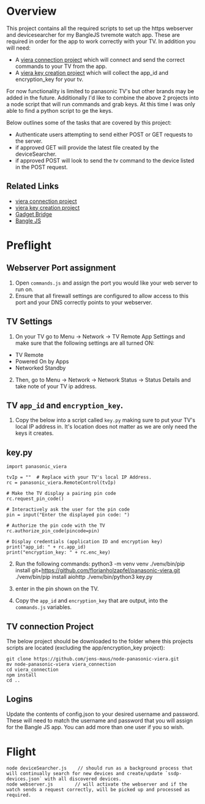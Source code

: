 # Overview
This project contains all the required scripts to set up the https webserver and devicesearcher for my BangleJS tvremote watch app. These are required in order for the app to work correctly with your TV. 
In addition you will need:
* A [viera connection project](https://github.com/jens-maus/node-panasonic-viera) which will connect and send the correct commands to your TV from the app.
* A [viera key creation project](https://github.com/florianholzapfel/panasonic-viera) which will collect the app_id and encryption_key for your tv.

For now functionality is limited to panasonic TV's but other brands may be added in the future. Additionally I'd like to combine the above 2 projects into a node script that will run commands and grab keys. At this time I was only able to find a python script to ge the keys. 

Below outlines some of the tasks that are covered by this project:
* Authenticate users attempting to send either POST or GET requests to the server.
* if approved GET will provide the latest file created by the deviceSearcher.
* if approved POST will look to send the tv command to the device listed in the POST request.


## Related Links

* [viera connection project](https://github.com/jens-maus/node-panasonic-viera)
* [viera key creation project](https://github.com/florianholzapfel/panasonic-viera)
* [Gadget Bridge](https://www.espruino.com/Gadgetbridge)
* [Bangle JS](https://www.espruino.com/Reference#software)


# Preflight

## Webserver Port assignment
1. Open `commands.js` and assign the port you would like your web server to run on.
2. Ensure that all firewall settings are configured to allow access to this port and your DNS correctly points to your webserver.

## TV Settings
1. On your TV go to Menu -> Network -> TV Remote App Settings and make sure that the following settings are all turned ON:
* TV Remote
* Powered On by Apps
* Networked Standby
2. Then, go to Menu -> Network -> Network Status -> Status Details and take note of your TV ip address.

## TV `app_id` and `encryption_key`.
1. Copy the below into a script called `key.py` making sure to put your TV's local IP address in. It's location does not matter as we are only need the keys it creates.

## key.py
    import panasonic_viera

    tvIp = ""  # Replace with your TV's local IP Address.
    rc = panasonic_viera.RemoteControl(tvIp)

    # Make the TV display a pairing pin code
    rc.request_pin_code()

    # Interactively ask the user for the pin code
    pin = input("Enter the displayed pin code: ")

    # Authorize the pin code with the TV
    rc.authorize_pin_code(pincode=pin)

    # Display credentials (application ID and encryption key)
    print("app_id: " + rc.app_id)
    print("encryption_key: " + rc.enc_key)

2. Run the following commands:
    python3 -m venv venv
    ./venv/bin/pip install git+https://github.com/florianholzapfel/panasonic-viera.git
    ./venv/bin/pip install aiohttp
    ./venv/bin/python3 key.py

4. enter in the pin shown on the TV.
5. Copy the `app_id` and `encryption_key` that are output, into the `commands.js` variables.

## TV connection Project
The below project should be downloaded to the folder where this projects scripts are located (excluding the app/encryption_key project):

    git clone https://github.com/jens-maus/node-panasonic-viera.git
    mv node-panasonic-viera viera_connection
    cd viera_connection
    npm install
    cd ..

## Logins 
Update the contents of config.json to your desired username and password. These will need to match the username and password that you will assign for the Bangle JS app. You can add more than one user if you so wish.

# Flight
    node deviceSearcher.js    // should run as a background process that will continually search for new devices and create/update `ssdp-devices.json` with all discovered devices.
    node webserver.js        // will activate the webserver and if the watch sends a request correctly, will be picked up and processed as required.
